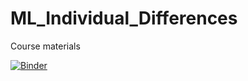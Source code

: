 # ML_Individual_Differences

Course materials

[![Binder](https://mybinder.org/badge_logo.svg)](https://mybinder.org/v2/gh/bgagl/ML_Individual_Differences/main?labpath=https%3A%2F%2Fgithub.com%2Fbgagl%2FML_Individual_Differences%2Fblob%2Fmain%2FIntroduction%2520and%2520python%2520basics.ipynb)